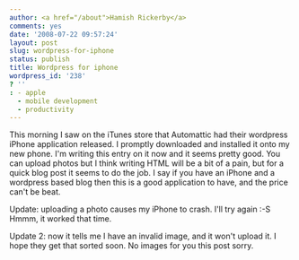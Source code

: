 ```yaml
---
author: <a href="/about">Hamish Rickerby</a>
comments: yes
date: '2008-07-22 09:57:24'
layout: post
slug: wordpress-for-iphone
status: publish
title: Wordpress for iphone
wordpress_id: '238'
? ''
: - apple
  - mobile development
  - productivity
---
```


This morning I saw on the iTunes store that Automattic had their wordpress iPhone application released. I promptly downloaded and installed it onto my new phone.  I'm writing this entry on it now and it seems pretty good. You can upload photos but I think writing HTML will be a bit of a pain, but for a quick blog post it seems to do the job. I say if you have an iPhone and a wordpress based blog then this is a good application to have, and the price can't be beat.

Update: uploading a photo causes my iPhone to crash. I'll try again :-S Hmmm, it worked that time.

Update 2: now it tells me I have an invalid image, and it won't upload it. I hope they get that sorted soon. No images for you this post sorry.   